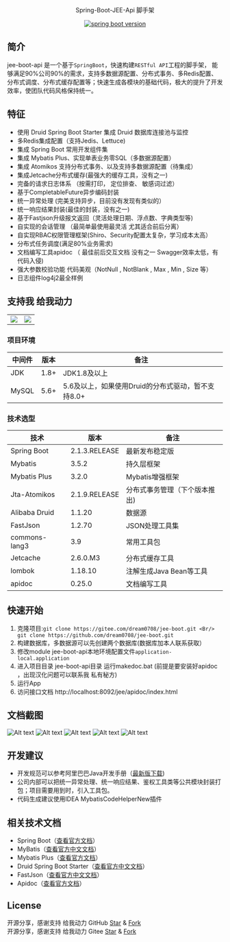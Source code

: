 <p align="center" style="size: 25px">
  Spring-Boot-JEE-Api 脚手架
</p>

<p align="center">  
  <a href="https://github.com/spring-projects/spring-boot">
    <img alt="spring boot version" src="https://img.shields.io/badge/spring%20boot-2.1.5.RELEASE-brightgreen">
  </a>
</p>

## 简介

jee-boot-api 是一个基于`SpringBoot`，快速构建`RESTful API`工程的脚手架， 能够满足90%公司90%的需求，支持多数据源配置、分布式事务、多Redis配置、分布式调度、分布式缓存配置等；快速生成各模块的基础代码，极大的提升了开发效率，使团队代码风格保持统一。

## 特征
- 使用 Druid Spring Boot Starter 集成 Druid 数据库连接池与监控
- 多Redis集成配置（支持Jedis、Lettuce)
- 集成 Spring Boot 常用开发组件集
- 集成 Mybatis Plus、实现单表业务零SQL（多数据源配置）
- 集成 Atomikos 支持分布式事务、以及支持多数据源配置（待集成）
- 集成Jetcache分布式缓存(最强大的缓存工具，没有之一)
- 完备的请求日志体系 （按需打印， 定位排查、 敏感词过滤）
- 基于CompletableFuture异步编码封装
- 统一异常处理 (完美支持异步，目前没有发现有类似的）
- 统一响应结果封装(最佳的封装，没有之一)
- 基于Fastjson升级报文返回（灵活处理日期、浮点数、字典类型等)
- 自实现的会话管理 （最简单最使用最灵活  尤其适合前后分离）
- 自实现RBAC权限管理框架(Shiro、Security配置太复杂，学习成本太高）
- 分布式任务调度(满足80%业务需求)
- 文档编写工具apidoc （ 最佳前后交互文档 没有之一 Swagger效率太低，有代码入侵)
- 强大参数校验功能 代码美观（NotNull , NotBlank , Max , Min , Size 等）
- 日志组件log4j2最全样例
## 支持我 给我动力
<table>
    <tr>
        <td><img src="doc/pay.jpg"/></td>
        <td><img src="doc/qq.jpg"/></td>
    </tr>
</table> 

### 项目环境 
中间件 | 版本 |  备注
-|-|-
JDK | 1.8+ | JDK1.8及以上 |
MySQL | 5.6+ | 5.6及以上，如果使用Druid的分布式驱动，暂不支持8.0+ |

### 技术选型
技术 | 版本 |  备注
-|-|-
Spring Boot | 2.1.3.RELEASE | 最新发布稳定版 |
Mybatis | 3.5.2 | 持久层框架 |
Mybatis Plus | 3.2.0 | Mybatis增强框架 |
Jta-Atomikos | 2.1.9.RELEASE | 分布式事务管理（下个版本推出) |
Alibaba Druid | 1.1.20 | 数据源 |
FastJson | 1.2.70 | JSON处理工具集 |
commons-lang3 | 3.9 | 常用工具包 |
Jetcache | 2.6.0.M3 | 分布式缓存工具 |
lombok | 1.18.10 | 注解生成Java Bean等工具 |
apidoc | 0.25.0 | 文档编写工具 |
## 快速开始
1. 克隆项目:`git clone https://gitee.com/dream0708/jee-boot.git <Br/>
      git clone https://github.com/dream0708/jee-boot.git `
2. 构建数据库，多数据源可以先创建两个数据库(数据库加本人联系获取）
3. 修改module jee-boot-api本地环境配置文件`application-local.application`
4. 进入项目目录 jee-boot-api目录 运行makedoc.bat (前提是要安装好apidoc ，出现汉化问题可以联系我 私有秘方)
5. 运行App
6. 访问接口文档 http://localhost:8092/jee/apidoc/index.html

## 文档截图
![Alt text](doc/1.jpg)
![Alt text](doc/2.jpg)
![Alt text](doc/3.jpg)
![Alt text](doc/4.jpg)
![Alt text](doc/5.jpg)

## 开发建议
- 开发规范可以参考阿里巴巴Java开发手册（[最新版下载](https://github.com/alibaba/p3c))
- 公司内部可以把统一异常处理、统一响应结果、鉴权工具类等公共模块封装打包；项目需要用到时，引入工具包。
- 代码生成建议使用IDEA MybatisCodeHelperNew插件

## 相关技术文档
- Spring Boot（[查看官方文档](https://spring.io/projects/spring-boot/)）
- MyBatis（[查看官方中文文档](http://www.mybatis.org/mybatis-3/zh/index.html)）
- Mybatis Plus（[查看官方文档](https://mybatis.plus/guide/)）
- Druid Spring Boot Starter（[查看官方中文文档](https://github.com/alibaba/druid/tree/master/druid-spring-boot-starter/)）
- FastJson（[查看官方中文文档](https://github.com/alibaba/fastjson/wiki/Quick-Start-CN)）
- Apidoc（[查看官方文档](https://apidocjs.com/)）


## License
开源分享，感谢支持 给我动力 GitHub  [Star](https://github.com/dream0708/jee-boot/stargazers) & [Fork](https://github.com/dream0708/jee-boot/network/members) <Br/>
开源分享，感谢支持 给我动力 Gitee  [Star](https://gitee.com/dream0708/jee-boot/stargazers) & [Fork](https://gitee.com/dream0708/jee-boot/members) <Br/>
